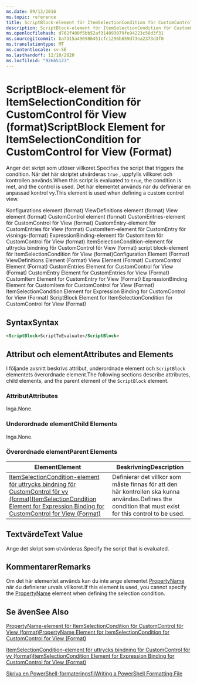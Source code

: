 ```yaml
---
ms.date: 09/13/2016
ms.topic: reference
title: ScriptBlock-element för ItemSelectionCondition för CustomControl för View (format)
description: ScriptBlock-element för ItemSelectionCondition för CustomControl för View (format)
ms.openlocfilehash: d762f400f5bb52af314093079fe94223c56d3f31
ms.sourcegitcommit: ba7315a496986451cfc1296b659d73ea2373d3f0
ms.translationtype: MT
ms.contentlocale: sv-SE
ms.lasthandoff: 12/10/2020
ms.locfileid: "92665123"
---
```

# <a name="scriptblock-element-for-itemselectioncondition-for-customcontrol-for-view-format"></a><span data-ttu-id="08d3c-103">ScriptBlock-element för ItemSelectionCondition för CustomControl för View (format)</span><span class="sxs-lookup"><span data-stu-id="08d3c-103">ScriptBlock Element for ItemSelectionCondition for CustomControl for View (Format)</span></span>

<span data-ttu-id="08d3c-104">Anger det skript som utlöser villkoret.</span><span class="sxs-lookup"><span data-stu-id="08d3c-104">Specifies the script that triggers the condition.</span></span> <span data-ttu-id="08d3c-105">När det här skriptet utvärderas `true` , uppfylls villkoret och kontrollen används.</span><span class="sxs-lookup"><span data-stu-id="08d3c-105">When this script is evaluated to `true`, the condition is met, and the control is used.</span></span> <span data-ttu-id="08d3c-106">Det här elementet används när du definierar en anpassad kontrol vy.</span><span class="sxs-lookup"><span data-stu-id="08d3c-106">This element is used when defining a custom control view.</span></span>

<span data-ttu-id="08d3c-107">Konfigurations element (format) ViewDefinitions element (format) View element (format) CustomControl element (format) CustomEntries-element för CustomControl för View (format) CustomEntry-element för CustomEntries för View (format) CustomItem-element för CustomEntry för visnings-(format) ExpressionBinding-element för CustomItem för CustomControl för View (format) ItemSelectionCondition-element för uttrycks bindning för CustomControl för View (format) script block-element för ItemSelectionCondition för View (format)</span><span class="sxs-lookup"><span data-stu-id="08d3c-107">Configuration Element (Format) ViewDefinitions Element (Format) View Element (Format) CustomControl Element (Format) CustomEntries Element for CustomControl for View (Format) CustomEntry Element for CustomEntries for View (Format) CustomItem Element for CustomEntry for View (Format) ExpressionBinding Element for CustomItem for CustomControl for View (Format) ItemSelectionCondition Element for Expression Binding for CustomControl for View (Format) ScriptBlock Element for ItemSelectionCondition for CustomControl for View (Format)</span></span>

## <a name="syntax"></a><span data-ttu-id="08d3c-108">Syntax</span><span class="sxs-lookup"><span data-stu-id="08d3c-108">Syntax</span></span>

```xml
<ScriptBlock>ScriptToEvaluate</ScriptBlock>
```

## <a name="attributes-and-elements"></a><span data-ttu-id="08d3c-109">Attribut och element</span><span class="sxs-lookup"><span data-stu-id="08d3c-109">Attributes and Elements</span></span>

<span data-ttu-id="08d3c-110">I följande avsnitt beskrivs attribut, underordnade element och `ScriptBlock` elementets överordnade element.</span><span class="sxs-lookup"><span data-stu-id="08d3c-110">The following sections describe attributes, child elements, and the parent element of the `ScriptBlock` element.</span></span>

### <a name="attributes"></a><span data-ttu-id="08d3c-111">Attribut</span><span class="sxs-lookup"><span data-stu-id="08d3c-111">Attributes</span></span>

<span data-ttu-id="08d3c-112">Inga.</span><span class="sxs-lookup"><span data-stu-id="08d3c-112">None.</span></span>

### <a name="child-elements"></a><span data-ttu-id="08d3c-113">Underordnade element</span><span class="sxs-lookup"><span data-stu-id="08d3c-113">Child Elements</span></span>

<span data-ttu-id="08d3c-114">Inga.</span><span class="sxs-lookup"><span data-stu-id="08d3c-114">None.</span></span>

### <a name="parent-elements"></a><span data-ttu-id="08d3c-115">Överordnade element</span><span class="sxs-lookup"><span data-stu-id="08d3c-115">Parent Elements</span></span>

|<span data-ttu-id="08d3c-116">Element</span><span class="sxs-lookup"><span data-stu-id="08d3c-116">Element</span></span>|<span data-ttu-id="08d3c-117">Beskrivning</span><span class="sxs-lookup"><span data-stu-id="08d3c-117">Description</span></span>|
|-------------|-----------------|
|[<span data-ttu-id="08d3c-118">ItemSelectionCondition-element för uttrycks bindning för CustomControl för vy (format)</span><span class="sxs-lookup"><span data-stu-id="08d3c-118">ItemSelectionCondition Element for Expression Binding for CustomControl for View (Format)</span></span>](./itemselectioncondition-element-for-expressionbinding-for-customcontrol-format.md)|<span data-ttu-id="08d3c-119">Definierar det villkor som måste finnas för att den här kontrollen ska kunna användas.</span><span class="sxs-lookup"><span data-stu-id="08d3c-119">Defines the condition that must exist for this control to be used.</span></span>|

## <a name="text-value"></a><span data-ttu-id="08d3c-120">Textvärde</span><span class="sxs-lookup"><span data-stu-id="08d3c-120">Text Value</span></span>

<span data-ttu-id="08d3c-121">Ange det skript som utvärderas.</span><span class="sxs-lookup"><span data-stu-id="08d3c-121">Specify the script that is evaluated.</span></span>

## <a name="remarks"></a><span data-ttu-id="08d3c-122">Kommentarer</span><span class="sxs-lookup"><span data-stu-id="08d3c-122">Remarks</span></span>

<span data-ttu-id="08d3c-123">Om det här elementet används kan du inte ange elementet [PropertyName](./propertyname-element-for-itemselectioncondition-for-customcontrol-for-view-format.md) när du definierar urvals villkoret.</span><span class="sxs-lookup"><span data-stu-id="08d3c-123">If this element is used, you cannot specify the [PropertyName](./propertyname-element-for-itemselectioncondition-for-customcontrol-for-view-format.md) element when defining the selection condition.</span></span>

## <a name="see-also"></a><span data-ttu-id="08d3c-124">Se även</span><span class="sxs-lookup"><span data-stu-id="08d3c-124">See Also</span></span>

[<span data-ttu-id="08d3c-125">PropertyName-element för ItemSelectionCondition för CustomControl för View (format)</span><span class="sxs-lookup"><span data-stu-id="08d3c-125">PropertyName Element for ItemSelectionCondition for CustomControl for View (Format)</span></span>](./propertyname-element-for-itemselectioncondition-for-customcontrol-for-view-format.md)

[<span data-ttu-id="08d3c-126">ItemSelectionCondition-element för uttrycks bindning för CustomControl för vy (format)</span><span class="sxs-lookup"><span data-stu-id="08d3c-126">ItemSelectionCondition Element for Expression Binding for CustomControl for View (Format)</span></span>](./itemselectioncondition-element-for-expressionbinding-for-customcontrol-format.md)

[<span data-ttu-id="08d3c-127">Skriva en PowerShell-formateringsfil</span><span class="sxs-lookup"><span data-stu-id="08d3c-127">Writing a PowerShell Formatting File</span></span>](./writing-a-powershell-formatting-file.md)
